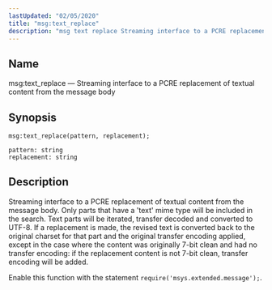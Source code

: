 ```yaml
---
lastUpdated: "02/05/2020"
title: "msg:text_replace"
description: "msg text replace Streaming interface to a PCRE replacement of textual content from the message body msg text replace pattern replacement Streaming interface to a PCRE replacement of textual content from the message body Only parts that have a text mime type will be included in the search Text parts..."
---
```


<a name="lua.ref.msg_text_replace"></a> 
## Name

msg:text_replace — Streaming interface to a PCRE replacement of textual content from the message body

<a name="idp16968128"></a> 
## Synopsis

`msg:text_replace(pattern, replacement);`

```
pattern: string
replacement: string
```
<a name="idp16971072"></a> 
## Description

Streaming interface to a PCRE replacement of textual content from the message body. Only parts that have a 'text' mime type will be included in the search. Text parts will be iterated, transfer decoded and converted to UTF-8\. If a replacement is made, the revised text is converted back to the original charset for that part and the original transfer encoding applied, except in the case where the content was originally 7-bit clean and had no transfer encoding: if the replacement content is not 7-bit clean, transfer encoding will be added.

Enable this function with the statement `require('msys.extended.message');`.